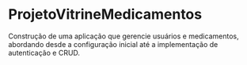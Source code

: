 # ProjetoVitrineMedicamentos

Construção de uma aplicação que gerencie usuários e medicamentos, abordando desde a configuração inicial até a implementação de autenticação e CRUD.
